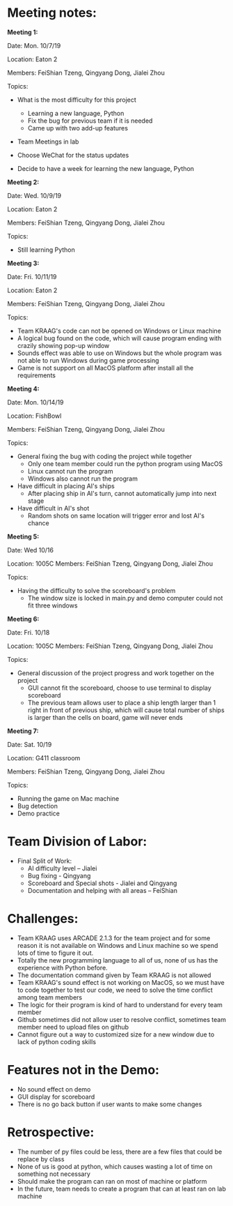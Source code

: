 # Meeting notes:

**Meeting 1:**

Date: Mon. 10/7/19

Location: Eaton 2

Members: FeiShian Tzeng, Qingyang Dong, Jialei Zhou

Topics:
-	What is the most difficulty for this project
    - Learning a new language, Python
    - Fix the bug for previous team if it is needed
    - Came up with two add-up features

-	Team Meetings in lab
- Choose WeChat for the status updates
- Decide to have a week for learning the new language, Python


**Meeting 2:**

Date: Wed. 10/9/19

Location: Eaton 2

Members: FeiShian Tzeng, Qingyang Dong, Jialei Zhou

Topics:

- Still learning Python

**Meeting 3:**

Date: Fri. 10/11/19

Location: Eaton 2

Members: FeiShian Tzeng, Qingyang Dong, Jialei Zhou

Topics:

- Team KRAAG's code can not be opened on Windows or Linux machine
- A logical bug found on the code, which will cause program ending with crazily showing pop-up window
- Sounds effect was able to use on Windows but the whole program was not able to run Windows during game processing
- Game is not support on all MacOS platform after install all the requirements

**Meeting 4:**

Date: Mon. 10/14/19

Location: FishBowl

Members: FeiShian Tzeng, Qingyang Dong, Jialei Zhou

Topics:
- General fixing the bug with coding the project while together
    - Only one team member could run the python program using MacOS
    - Linux cannot run the program
    - Windows also cannot run the program
- Have difficult in placing AI's ships
    - After placing ship in AI's turn, cannot automatically jump into next stage
- Have difficult in AI's shot
    - Random shots on same location will trigger error and lost AI's chance


**Meeting 5:**

Date: Wed 10/16

Location: 1005C
Members: FeiShian Tzeng, Qingyang Dong, Jialei Zhou

Topics:
- Having the difficulty to solve the scoreboard's problem
   - The window size is locked in main.py and demo computer could not fit three windows


**Meeting 6:**

Date: Fri. 10/18

Location: 1005C
Members: FeiShian Tzeng, Qingyang Dong, Jialei Zhou

Topics:
- General discussion of the project progress and work together on the project
   - GUI cannot fit the scoreboard, choose to use terminal to display scoreboard
   - The previous team allows user to place a ship length larger than 1 right in front of previous ship, which will cause total number of ships is larger than the cells on board, game will never ends


**Meeting 7:**

Date: Sat. 10/19

Location: G411 classroom

Members: FeiShian Tzeng, Qingyang Dong, Jialei Zhou

Topics:
- Running the game on Mac machine
- Bug detection
- Demo practice


# Team Division of Labor:

- Final Split of Work:
  - AI difficulty level – Jialei
  - Bug fixing - Qingyang
  - Scoreboard and Special shots - Jialei and Qingyang
  - Documentation and helping with all areas – FeiShian

# Challenges:

- Team KRAAG uses ARCADE 2.1.3 for the team project and for some reason it is not available on Windows and Linux machine
  so we spend lots of time to figure it out.
- Totally the new programming language to all of us, none of us has the experience with Python before.
- The documentation command given by Team KRAAG is not allowed 
- Team KRAAG's sound effect is not working on MacOS, so we must have to code together to test our code, we need to solve the time conflict among team members
- The logic for their program is kind of hard to understand for every team member
- Github sometimes did not allow user to resolve conflict, sometimes team member need to upload files on github
- Cannot figure out a way to customized size for a new window due to lack of python coding skills

# Features not in the Demo:

- No sound effect on demo
- GUI display for scoreboard
- There is no go back button if user wants to make some changes

# Retrospective:

- The number of py files could be less, there are a few files that could be replace by class
- None of us is good at python, which causes wasting a lot of time on something not necessary
- Should make the program can ran on most of machine or platform
- In the future, team needs to create a program that can at least ran on lab machine